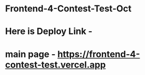 # Frontend-4-Contest-Test-Oct

# Here is Deploy Link - 

# main page - https://frontend-4-contest-test.vercel.app
